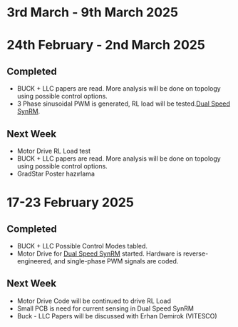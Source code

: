 # 3rd March - 9th March 2025



# 24th February - 2nd March 2025

## Completed 
- BUCK + LLC papers are read. More analysis will be done on topology using possible control options.
- 3 Phase sinusoidal PWM is generated, RL load will be tested.[Dual Speed SynRM](https://github.com/odtu/Dual-speed-SynRM).

## Next Week

- Motor Drive RL Load test
- BUCK + LLC papers are read. More analysis will be done on topology using possible control options.
- GradStar Poster hazırlama

# 17-23 February 2025

## Completed 
- BUCK + LLC Possible Control Modes tabled.
- Motor Drive for [Dual Speed SynRM](https://github.com/odtu/Dual-speed-SynRM) started. Hardware is reverse-engineered, and single-phase PWM signals are coded.

## Next Week

- Motor Drive Code will be continued to drive RL Load
- Small PCB is need for current sensing in Dual Speed SynRM
- Buck - LLC Papers will be discussed with Erhan Demirok (VITESCO)
